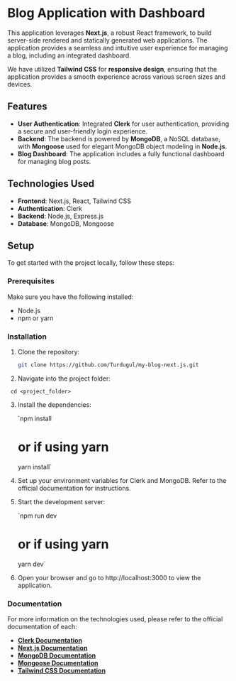 # Blog Application with Dashboard

This application leverages **Next.js**, a robust React framework, to build server-side rendered and statically generated web applications. The application provides a seamless and intuitive user experience for managing a blog, including an integrated dashboard.

We have utilized **Tailwind CSS** for **responsive design**, ensuring that the application provides a smooth experience across various screen sizes and devices.

## Features

- **User Authentication**: Integrated **Clerk** for user authentication, providing a secure and user-friendly login experience.
- **Backend**: The backend is powered by **MongoDB**, a NoSQL database, with **Mongoose** used for elegant MongoDB object modeling in **Node.js**.
- **Blog Dashboard**: The application includes a fully functional dashboard for managing blog posts.

## Technologies Used

- **Frontend**: Next.js, React, Tailwind CSS
- **Authentication**: Clerk
- **Backend**: Node.js, Express.js
- **Database**: MongoDB, Mongoose

## Setup

To get started with the project locally, follow these steps:

### Prerequisites

Make sure you have the following installed:

- Node.js
- npm or yarn

### Installation

1. Clone the repository:

   ```bash
   git clone https://github.com/Turdugul/my-blog-next.js.git 


2. Navigate into the project folder:

  ` 
  cd <project_folder> 
  `

   
3. Install the dependencies:

   `npm install
   # or if using yarn
   yarn install`

4. Set up your environment variables for Clerk and MongoDB. Refer to the official documentation for instructions.

5. Start the development server:

    `npm run dev
    # or if using yarn
    yarn dev`


6. Open your browser and go to http://localhost:3000 to view the application.


### Documentation

For more information on the technologies used, please refer to the official documentation of each:

- [**Clerk Documentation**](https://clerk.dev/docs)
- [**Next.js Documentation**](https://nextjs.org/docs)
- [**MongoDB Documentation**](https://www.mongodb.com/docs/)
- [**Mongoose Documentation**](https://mongoosejs.com/docs/)
- [**Tailwind CSS Documentation**](https://tailwindcss.com/docs)



